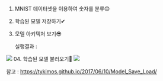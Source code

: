 01. MNIST 데이터셋을 이용하여 숫자를 분류😊
02. 학습된 모델 저장하기✔
03. 모델 아키텍처 보기😎

    실행결과 :

<img src="https://user-images.githubusercontent.com/90026605/139383757-1801fa27-55fa-49c5-8cad-95a26c2c3ea1.png">
04. 학습된 모델 불러오기👏

<img src="https://user-images.githubusercontent.com/90026605/139365727-23f45cd3-b4cb-43e8-8fa2-665ccd2de368.png">

참고 : https://tykimos.github.io/2017/06/10/Model_Save_Load/
